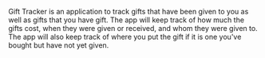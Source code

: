 Gift Tracker is an application to track gifts that have been given to you as well as gifts that you have gift.
The app will keep track of how much the gifts cost, when they were given or received, and whom they were given to.
The app will also keep track of where you put the gift if it is one you've bought but have not yet given.